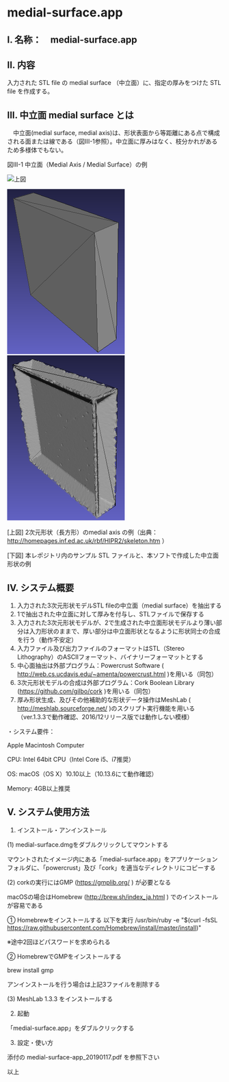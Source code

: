 # medial-surface.app

## I. 名称：　medial-surface.app

## II. 内容　
 入力された STL file の medial surface （中立面）に、指定の厚みをつけた STL file を作成する。

## III. 中立面 medial surface とは

　中立面(medial surface, medial axis)は、形状表面から等距離にある点で構成される面または線である（図III-1参照）。中立面に厚みはなく、枝分かれがあるため多様体でもない。

図III-1 中立面（Medial Axis / Medial Surface）の例　

![上図](http://homepages.inf.ed.ac.uk/rbf/HIPR2/figs/bitanmed.gif)

![下左図](https://github.com/yamashita-juli/medial-surface.app/blob/master/box-min.png )
![下右図](https://github.com/yamashita-juli/medial-surface.app/blob/master/box-min-med-surf.png )

[上図] 2次元形状（長方形）のmedial axis の例（出典： http://homepages.inf.ed.ac.uk/rbf/HIPR2/skeleton.htm ）

[下図] 本レポジトリ内のサンプル STL ファイルと、本ソフトで作成した中立面形状の例

## IV. システム概要
1.	入力された3次元形状モデルSTL fileの中立面（medial surface）を抽出する
2.	1で抽出された中立面に対して厚みを付与し、STLファイルで保存する
3.	入力された3次元形状モデルが、2で生成された中立面形状モデルより薄い部分は入力形状のままで、厚い部分は中立面形状となるように形状同士の合成を行う（動作不安定）
4.	入力ファイル及び出力ファイルのフォーマットはSTL（Stereo Lithography）のASCIIフォーマット、バイナリーフォーマットとする
5.	中心面抽出は外部プログラム：Powercrust Software ( http://web.cs.ucdavis.edu/~amenta/powercrust.html )を用いる（同包）
6.	3次元形状モデルの合成は外部プログラム：Cork Boolean Library (https://github.com/gilbo/cork )を用いる（同包）
7.	厚み形状生成、及びその他補助的な形状データ操作はMeshLab ( http://meshlab.sourceforge.net/ )のスクリプト実行機能を用いる（ver.1.3.3で動作確認、2016/12リリース版では動作しない模様）

・システム要件：

Apple Macintosh Computer

CPU: Intel 64bit CPU（Intel Core i5、i7推奨）

OS: macOS（OS X）10.10以上（10.13.6にて動作確認）

Memory: 4GB以上推奨



## V. システム使用方法

1.	インストール・アンインストール

(1) medial-surface.dmgをダブルクリックしてマウントする

マウントされたイメージ内にある「medial-surface.app」をアプリケーションフォルダに、「powercrust」及び「cork」を適当なディレクトリにコピーする

(2) corkの実行にはGMP (https://gmplib.org/ ) が必要となる

macOSの場合はHomebrew (http://brew.sh/index_ja.html ) でのインストールが容易である

①	Homebrewをインストールする
以下を実行
/usr/bin/ruby -e "$(curl -fsSL https://raw.githubusercontent.com/Homebrew/install/master/install)"

※途中2回ほどパスワードを求められる

②	HomebrewでGMPをインストールする

brew install gmp

アンインストールを行う場合は上記3ファイルを削除する

(3) MeshLab 1.3.3 をインストールする


2.	起動

「medial-surface.app」をダブルクリックする


3.	設定・使い方

添付の medial-surface-app_20190117.pdf を参照下さい

以上
